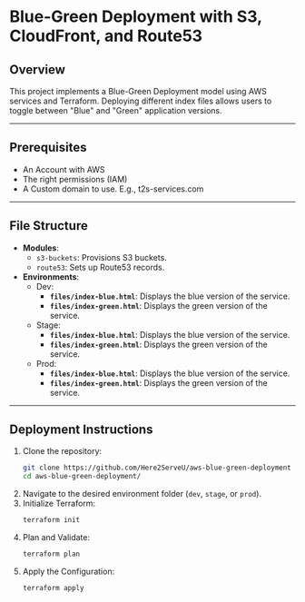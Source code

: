 # Blue-Green Deployment with S3, CloudFront, and Route53

## Overview
This project implements a Blue-Green Deployment model using AWS services and Terraform. Deploying different index files allows users to toggle between "Blue" and "Green" application versions.

---
## Prerequisites
- An Account with AWS
- The right permissions (IAM)
- A Custom domain to use. E.g., t2s-services.com

---
## File Structure
- **Modules**:
  - `s3-buckets`: Provisions S3 buckets.
  - `route53`: Sets up Route53 records.
- **Environments**:
  - Dev:
      - **`files/index-blue.html`**: Displays the blue version of the service.
      - **`files/index-green.html`**: Displays the green version of the service.
  - Stage:
      - **`files/index-blue.html`**: Displays the blue version of the service.
      - **`files/index-green.html`**: Displays the green version of the service.
  - Prod:
      - **`files/index-blue.html`**: Displays the blue version of the service.
      - **`files/index-green.html`**: Displays the green version of the service.

---
## Deployment Instructions
1. Clone the repository:
   ```bash
   git clone https://github.com/Here2ServeU/aws-blue-green-deployment
   cd aws-blue-green-deployment/
   ``` 
3. Navigate to the desired environment folder (`dev`, `stage`, or `prod`).
4. Initialize Terraform:
   ```bash
   terraform init
   ```
5. Plan and Validate:
   ```bash
   terraform plan
   ```
6. Apply the Configuration:
   ```bash
   terraform apply
   ```
